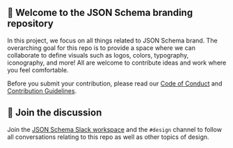 ## 🎨 Welcome to the JSON Schema branding repository
In this project, we focus on all things related to JSON Schema brand. The overarching goal for this repo is to provide a space where we can collaborate to define visuals such as logos, colors, typography, iconography, and more! All are welcome to contribute ideas and work where you feel comfortable.

Before you submit your contribution, please read our [Code of Conduct](https://github.com/json-schema-org/.github/blob/main/CODE_OF_CONDUCT.md) and [Contribution Guidelines](CONTRIBUTING.md).

## 💬 Join the discussion
Join the [JSON Schema Slack workspace](https://json-schema.org/slack) and the `#design` channel to follow all conversations relating to this repo as well as other topics of design.
